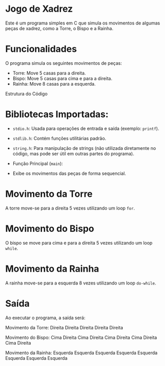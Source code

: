 # Jogo de Xadrez 

Este é um programa simples em C que simula os movimentos de algumas peças de xadrez, como a Torre, o Bispo e a Rainha. 

# Funcionalidades

O programa simula os seguintes movimentos de peças:

- Torre: Move 5 casas para a direita.
- Bispo: Move 5 casas para cima e para a direita.
- Rainha: Move 8 casas para a esquerda.

 Estrutura do Código

# Bibliotecas Importadas:

  - `stdio.h`: Usada para operações de entrada e saída (exemplo: `printf`).
  - `stdlib.h`: Contém funções utilitárias padrão.
  - `string.h`: Para manipulação de strings (não utilizada diretamente no código, mas pode ser útil em outras partes do programa).
  - Função Principal (`main`):

  - Exibe os movimentos das peças de forma sequencial.

# Movimento da Torre

A torre move-se para a direita 5 vezes utilizando um loop `for`.

# Movimento do Bispo

O bispo se move para cima e para a direita 5 vezes utilizando um loop `while`.

# Movimento da Rainha

A rainha move-se para a esquerda 8 vezes utilizando um loop `do-while`.

# Saída

Ao executar o programa, a saída será:


Movimento da Torre:
Direita
Direita
Direita
Direita
Direita

Movimento do Bispo:
Cima Direita
Cima Direita
Cima Direita
Cima Direita
Cima Direita

Movimento da Rainha:
Esquerda
Esquerda
Esquerda
Esquerda
Esquerda
Esquerda
Esquerda
Esquerda

